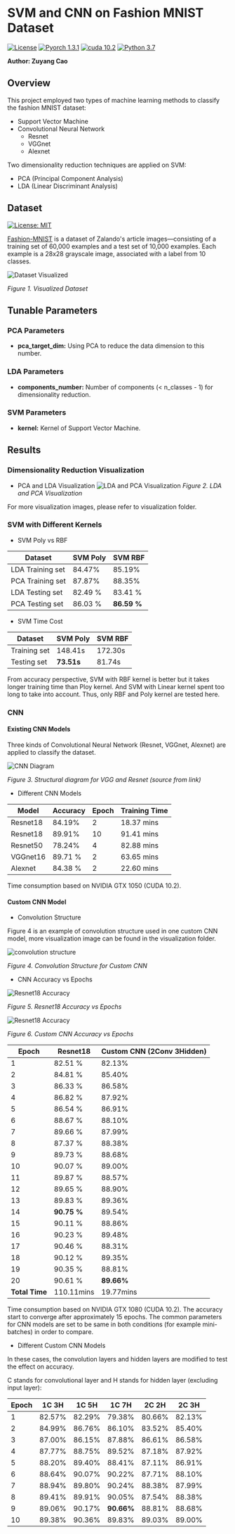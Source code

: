 # SVM and CNN on Fashion MNIST Dataset
[![License](https://img.shields.io/github/license/nuclearczy/Gaussian-Bayes_and_KNN_on_Fashion_MNIST_Dataset)](https://github.com/nuclearczy/Gaussian-Bayes_and_KNN_on_Fashion_MNIST_Dataset/blob/master/LICENSE)
[![Pyorch 1.3.1](https://img.shields.io/badge/pytorch-1.3.1-blue)](https://pytorch.org/)
[![cuda 10.2](https://img.shields.io/badge/CUDA-10.2-blue)](https://developer.nvidia.com/cuda-toolkit)
[![Python 3.7](https://img.shields.io/badge/python-3.7-blue.svg)](https://www.python.org/downloads/release/python-370/)

**Author: Zuyang Cao**

## Overview
This project employed two types of machine learning methods to classify the fashion MNIST dataset:

- Support Vector Machine
- Convolutional Neural Network
  - Resnet
  - VGGnet
  - Alexnet

Two dimensionality reduction techniques are applied on SVM: 
 
- PCA (Principal Component Analysis)
- LDA (Linear Discriminant Analysis)

## Dataset
[![License: MIT](https://img.shields.io/badge/License-MIT-yellow.svg)](https://opensource.org/licenses/MIT)

[Fashion-MNIST](https://github.com/zalandoresearch/fashion-mnist) is a dataset of Zalando's article images—consisting of a training set of 60,000 examples and a test set of 10,000 examples. Each example is a 28x28 grayscale image, associated with a label from 10 classes.

![Dataset Visualized](visualization/fashion-mnist-sprite.png "Dataset Visualized")

*Figure 1. Visualized Dataset*

## Tunable Parameters

### PCA Parameters
- **pca_target_dim:** Using PCA to reduce the data dimension to this number.

### LDA Parameters
- **components_number:** Number of components (< n_classes - 1) for dimensionality reduction.

### SVM Parameters
- **kernel:** Kernel of Support Vector Machine.

## Results

###  Dimensionality Reduction Visualization

- PCA and LDA Visualization
![LDA and PCA Visualization](visualization/PCA_LDA_viz.png)
*Figure 2. LDA and PCA Visualization*

For more visualization images, please refer to visualization folder.

### SVM with Different Kernels

- SVM Poly vs RBF

Dataset | SVM Poly | SVM RBF
-------- | -------------- | ------------ 
LDA Training set | 84.47% | 85.19%
PCA Training set | 87.87% | 88.35%
LDA Testing set | 82.49 % | 83.41 %
PCA Testing set | 86.03 % | **86.59 %**

- SVM Time Cost

Dataset | SVM Poly | SVM RBF
-------- | -------------- | ------------ 
Training set | 148.41s | 172.30s
Testing set | **73.51s** | 81.74s

From accuracy perspective, SVM with RBF kernel is better but it takes longer training time than Ploy kernel.
And SVM with Linear kernel spent too long to take into account. Thus, only RBF and Poly kernel are tested here.

### CNN

#### Existing CNN Models
Three kinds of Convolutional Neural Network (Resnet, VGGnet, Alexnet) are applied to classify the dataset.

![CNN Diagram](https://missinglink.ai/wp-content/uploads/2019/03/resnet-identity-shortcut-connections.png)

*Figure 3. Structural diagram for VGG and Resnet (source from link)*

- Different CNN Models

Model | Accuracy | Epoch | Training Time
----- | -------- | ----- | -------------
Resnet18 | 84.19% | 2 | 18.37 mins
Resnet18 | 89.91% | 10 | 91.41 mins
Resnet50 | 78.24% | 4 | 82.88 mins
VGGnet16 | 89.71 % | 2 | 63.65 mins
Alexnet | 84.38 % | 2 | 22.60 mins

Time consumption based on NVIDIA GTX 1050 (CUDA 10.2).

#### Custom CNN Model

- Convolution Structure

Figure 4 is an example of convolution structure used in one custom CNN model, more visualization image can be found
in the visualization folder.

![convolution structure](visualization/CNN/structure/convolution_structure.png)

*Figure 4. Convolution Structure for Custom CNN*

- CNN Accuracy vs Epochs

![Resnet18 Accuracy](visualization/Resnet18vsEpoch.png)

*Figure 5. Resnet18 Accuracy vs Epochs*


![Resnet18 Accuracy](visualization/CustomCNNvsEpoch.png)

*Figure 6. Custom CNN Accuracy vs Epochs*

Epoch | Resnet18 | Custom CNN (2Conv 3Hidden)
----- | -------- | ----------
1 | 82.51 % | 82.13%
2 | 84.81 % | 85.40%
3 | 86.33 % | 86.58%
4 | 86.82 % | 87.92%
5 | 86.54 % | 86.91%
6 | 88.67 % | 88.10%
7 | 89.66 % | 87.99%
8 | 87.37 % | 88.38%
9 | 89.73 % | 88.68%
10 | 90.07 % | 89.00%
11 | 89.87 % | 88.57%
12 | 89.65 % | 88.90%
13 | 89.83 % | 89.36%
14 | **90.75 %** | 89.54%
15 | 90.11 % | 88.86%
16 | 90.23 % | 89.48%
17 | 90.46 % | 88.31%
18 | 90.12 % | 89.35%
19 | 90.35 % | 88.81%
20 | 90.61 % | **89.66%**
**Total Time** | 110.11mins | 19.77mins

Time consumption based on NVIDIA GTX 1080 (CUDA 10.2). The accuracy start to converge after approximately 15 epochs.
The common parameters for CNN models are set to be same in both conditions (for example mini-batches) in order to 
compare. 

- Different Custom CNN Models

In these cases, the convolution layers and hidden layers are modified to test the effect on accuracy.

C stands for convolutional layer and H stands for hidden layer (excluding input layer):

Epoch | 1C 3H | 1C 5H | 1C 7H | 2C 2H | 2C 3H
----- | ----- | ----- | ----- | ----- | -----
1 | 82.57% | 82.29% | 79.38% | 80.66% | 82.13%
2 | 84.99% | 86.76% | 86.10% | 83.52% | 85.40%
3 | 87.00% | 86.15% | 87.88% | 86.61% | 86.58%
4 | 87.77% | 88.75% | 89.52% | 87.18% | 87.92%
5 | 88.20% | 89.40% | 88.41% | 87.11% | 86.91%
6 | 88.64% | 90.07% | 90.22% | 87.71% | 88.10%
7 | 88.94% | 89.80% | 90.24% | 88.38% | 87.99%
8 | 89.41% | 89.91% | 90.05% | 87.54% | 88.38%
9 | 89.06% | 90.17% | **90.66%** | 88.81% | 88.68%
10| 89.38% | 90.36% | 89.83% | 89.03% | 89.00%


